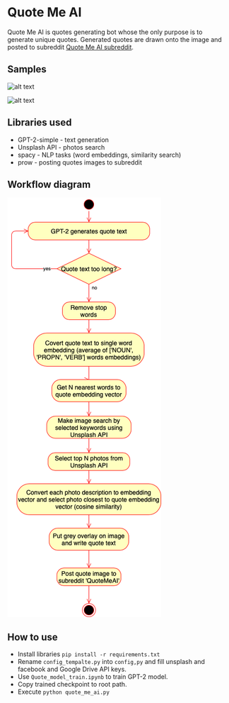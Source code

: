 # Quote Me AI

Quote Me AI is quotes generating bot whose the only purpose is to generate unique quotes. Generated quotes are drawn onto the image and posted to subreddit [Quote Me AI subreddit](https://www.reddit.com/r/QuoteMeAI/).

## Samples

![alt text](docs/20190704225727.png "Quote Me AI 1")

![alt text](docs/20190704225936.png "Quote Me AI 2")

## Libraries used
* GPT-2-simple - text generation
* Unsplash API - photos search
* spacy - NLP tasks (word embeddings, similarity search)
* prow - posting quotes images to subreddit

## Workflow diagram
![alt text](docs/workflow.png "Workflow")

## How to use
* Install libraries `pip install -r requirements.txt`
* Rename `config_tempalte.py` into `config,py` and fill unsplash and facebook and Google Drive API keys.
* Use `Quote_model_train.ipynb` to train GPT-2 model.
* Copy trained checkpoint to root path.
* Execute `python quote_me_ai.py`
